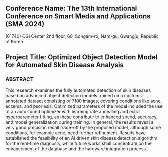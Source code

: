 ## Conference Name: The 13th International Conference on Smart Media and Applications (SMA 2024)
(61740) CGI Center 2nd floor, 60, Songam-ro, Nam-gu, Gwangju, Republic of Korea

## Project Title: Optimized Object Detection Model for Automated Skin Disease Analysis 

### ABSTRACT
This research examines the fully automated detection of skin diseases based on advanced object detection models trained on a customs-annotated dataset consisting of 7100 images, covering conditions like acne, eczema, and psoriasis. Optimized parameters of the model included the use of an auto-tuned optimizer with learning rate annealing and extra hyperparameter fitting, as these contribute to enhanced speed, accuracy, and model generalization during training. In general, the results reveal a very good precision recall trade-off by the proposed model, although some conditions, for example acne, need further refinement. Results have established the feasibility of an AI driven skin disease detection algorithm for the real-time diagnosis, while future works shall concentrate on the enhancement of the database and the hardware integration process. 
